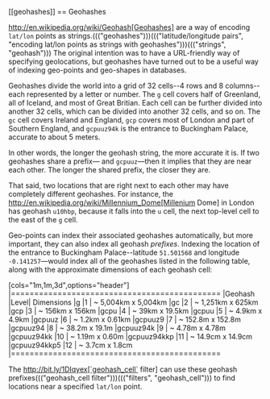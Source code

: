 [[geohashes]]
== Geohashes

http://en.wikipedia.org/wiki/Geohash[Geohashes] are a way of encoding
`lat/lon` points as strings.((("geohashes")))((("latitude/longitude pairs", "encoding lat/lon points as strings with geohashes")))((("strings", "geohash")))  The original intention was to have a
URL-friendly way of specifying geolocations, but geohashes have turned out to
be a useful way of indexing geo-points and geo-shapes in databases.

Geohashes divide the world into a grid of 32 cells--4 rows and 8 columns--each represented by a letter or number.  The `g` cell covers half of
Greenland, all of Iceland, and most of Great Britian. Each cell can be further
divided into another 32 cells, which can be divided into another 32 cells,
and so on.  The `gc` cell covers Ireland and England, `gcp` covers most of
London and part of Southern England, and `gcpuuz94k` is the entrance to
Buckingham Palace, accurate to about 5 meters.

In other words, the longer the geohash string, the more accurate it is.  If
two geohashes share a prefix&#x2014; and `gcpuuz`&#x2014;then it implies that
they are near each other.  The longer the shared prefix, the closer they
are.

That said, two locations that are right next to each other may have completely
different geohashes. For instance, the
http://en.wikipedia.org/wiki/Millennium_Dome[Millenium Dome] in London has
geohash `u10hbp`, because it falls into the `u` cell, the next top-level cell
to the east of the `g` cell.

Geo-points can index their associated geohashes automatically, but more
important, they can also index all geohash _prefixes_. Indexing the location
of the entrance to Buckingham Palace--latitude `51.501568` and longitude
`-0.141257`&#x2014;would index all of the geohashes listed in the following table,
along with  the approximate dimensions of each geohash cell:

[cols="1m,1m,3d",options="header"]
|=============================================
|Geohash        |Level| Dimensions
|g              |1    | ~ 5,004km x 5,004km
|gc             |2    | ~ 1,251km x 625km
|gcp            |3    | ~ 156km x 156km
|gcpu           |4    | ~ 39km x 19.5km
|gcpuu          |5    | ~ 4.9km x 4.9km
|gcpuuz         |6    | ~ 1.2km x 0.61km
|gcpuuz9        |7    | ~ 152.8m x 152.8m
|gcpuuz94       |8    | ~ 38.2m x 19.1m
|gcpuuz94k      |9    | ~ 4.78m x 4.78m
|gcpuuz94kk     |10   | ~ 1.19m x 0.60m
|gcpuuz94kkp    |11   | ~ 14.9cm x 14.9cm
|gcpuuz94kkp5   |12   | ~ 3.7cm x 1.8cm
|=============================================

The http://bit.ly/1DIqyex[`geohash_cell` filter] can use
these geohash prefixes((("geohash_cell filter")))((("filters", "geohash_cell"))) to find locations near a specified `lat/lon` point.

